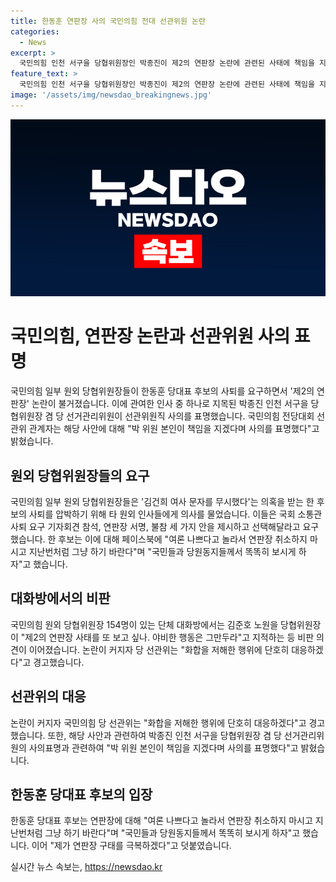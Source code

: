 ```yaml
---
title: 한동훈 연판장 사의 국민의힘 전대 선관위원 논란
categories:
  - News
excerpt: >
  국민의힘 인천 서구을 당협위원장인 박종진이 제2의 연판장 논란에 관련된 사태에 책임을 지겠다며 선관위원직 사의를 표명했다. 한 후보의 사퇴를 압박하기 위해 타 원외 인사들에게 의사를 물은 것으로 드러났으며, 이에 대한 파장이 일고 있다. 국민의힘 전당대회 선관위 관계자는 박 위원의 사의를 전했다. 이에 대한 논란이 확산되자 당 선관위는 화합을 저해한 행위에 단호히 대응하겠다고 경고했다.
feature_text: >
  국민의힘 인천 서구을 당협위원장인 박종진이 제2의 연판장 논란에 관련된 사태에 책임을 지겠다며 선관위원직 사의를 표명했다. 한 후보의 사퇴를 압박하기 위해 타 원외 인사들에게 의사를 물은 것으로 드러났으며, 이에 대한 파장이 일고 있다. 국민의힘 전당대회 선관위 관계자는 박 위원의 사의를 전했다. 이에 대한 논란이 확산되자 당 선관위는 화합을 저해한 행위에 단호히 대응하겠다고 경고했다.
image: '/assets/img/newsdao_breakingnews.jpg'
---
```


<p><img src="/assets/img/newsdao_breakingnews.jpg" alt="implanttips 속보" /></p>

<h1>국민의힘, 연판장 논란과 선관위원 사의 표명</h1>

<p data-ke-size="size16">국민의힘 일부 원외 당협위원장들이 한동훈 당대표 후보의 사퇴를 요구하면서 '제2의 연판장' 논란이 불거졌습니다. 이에 관여한 인사 중 하나로 지목된 박종진 인천 서구을 당협위원장 겸 당 선거관리위원이 선관위원직 사의를 표명했습니다. 국민의힘 전당대회 선관위 관계자는 해당 사안에 대해 "박 위원 본인이 책임을 지겠다며 사의를 표명했다"고 밝혔습니다.</p>

<h2>원외 당협위원장들의 요구</h2>

<p data-ke-size="size16">국민의힘 일부 원외 당협위원장들은 '김건희 여사 문자를 무시했다'는 의혹을 받는 한 후보의 사퇴를 압박하기 위해 타 원외 인사들에게 의사를 물었습니다. 이들은 국회 소통관 사퇴 요구 기자회견 참석, 연판장 서명, 불참 세 가지 안을 제시하고 선택해달라고 요구했습니다. 한 후보는 이에 대해 페이스북에 "여론 나쁘다고 놀라서 연판장 취소하지 마시고 지난번처럼 그냥 하기 바란다"며 "국민들과 당원동지들께서 똑똑히 보시게 하자"고 했습니다.</p>

<h2>대화방에서의 비판</h2>

<p data-ke-size="size16">국민의힘 원외 당협위원장 154명이 있는 단체 대화방에서는 김준호 노원을 당협위원장이 "제2의 연판장 사태를 또 보고 싶나. 야비한 행동은 그만두라"고 지적하는 등 비판 의견이 이어졌습니다. 논란이 커지자 당 선관위는 "화합을 저해한 행위에 단호히 대응하겠다"고 경고했습니다.</p>

<h2>선관위의 대응</h2>

<p data-ke-size="size16">논란이 커지자 국민의힘 당 선관위는 "화합을 저해한 행위에 단호히 대응하겠다"고 경고했습니다. 또한, 해당 사안과 관련하여 박종진 인천 서구을 당협위원장 겸 당 선거관리위원의 사의표명과 관련하여 "박 위원 본인이 책임을 지겠다며 사의를 표명했다"고 밝혔습니다.</p>

<h2>한동훈 당대표 후보의 입장</h2>

<p data-ke-size="size16">한동훈 당대표 후보는 연판장에 대해 "여론 나쁘다고 놀라서 연판장 취소하지 마시고 지난번처럼 그냥 하기 바란다"며 "국민들과 당원동지들께서 똑똑히 보시게 하자"고 했습니다. 이어 "제가 연판장 구태를 극복하겠다"고 덧붙였습니다.</p>
실시간 뉴스 속보는, <a href="https://newsdao.kr" rel="dofollow">https://newsdao.kr</a>


